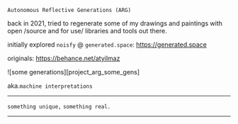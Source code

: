     Autonomous Reflective Generations (ARG)

back in 2021, tried to regenerate some of my drawings and paintings  with open /source and for use/ libraries and tools out there. 

initially explored `noisfy` @ `generated.space`: https://generated.space  

originals:
https://behance.net/atyilmaz

![some generations][project_arg_some_gens]


aka.`machine interpretations` 

---
`something unique,` `something real.`

---


